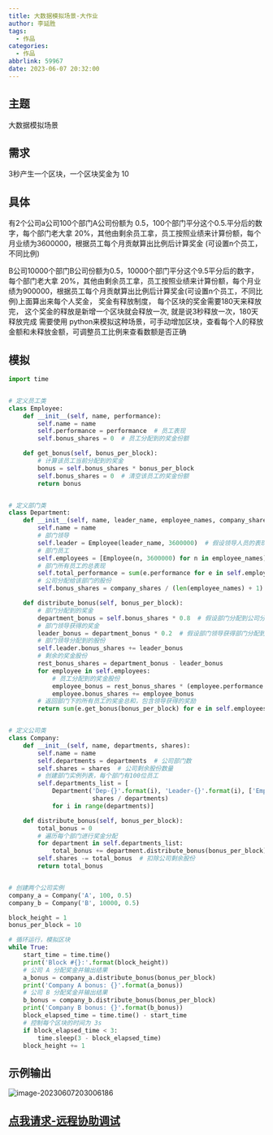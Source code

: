 ```yaml
---
title: 大数据模拟场景-大作业
author: 李延胜
tags:
  - 作品
categories:
  - 作品
abbrlink: 59967
date: 2023-06-07 20:32:00
---
```

## 主题

大数据模拟场景

## 需求

3秒产生一个区块，一个区块奖金为 10

## 具体

有2个公司a公司100个部门A公司份额为 0.5，100个部门平分这个0.5.平分后的数字，每个部门老大拿 20%，其他由剩余员工拿，员工按照业绩来计算份额，每个月业绩为3600000，根据员工每个月贡献算出比例后计算奖金 (可设置n个员工，不同比例)

B公司10000个部门B公司份额为0.5，10000个部门平分这个9.5平分后的数字，每个部门老大拿 20%，其他由剩余员工拿，员工按照业绩来计算份额，每个月业绩为900000，根据员工每个月贡献算出比例后计算奖金(可设置n个员工，不同比例)上面算出来每个人奖金，
奖金有释放制度，
每个区块的奖金需要180天来释放完，
这个奖金的释放是新增一个区块就会释放一次,
就是说3秒释放一次，180天释放完成
需要使用 python来模拟这种场景，可手动增加区块，查看每个人的释放金额和未释放金额，可调整员工比例来查看数额是否正确

## 模拟

```python
import time


# 定义员工类
class Employee:
    def __init__(self, name, performance):
        self.name = name
        self.performance = performance  # 员工表现
        self.bonus_shares = 0  # 员工分配到的奖金份额

    def get_bonus(self, bonus_per_block):
        # 计算该员工当前分配到的奖金
        bonus = self.bonus_shares * bonus_per_block
        self.bonus_shares = 0  # 清空该员工的奖金份额
        return bonus


# 定义部门类
class Department:
    def __init__(self, name, leader_name, employee_names, company_shares):
        self.name = name
        # 部门领导
        self.leader = Employee(leader_name, 3600000)  # 假设领导人员的表现固定为 3600000
        # 部门员工
        self.employees = [Employee(n, 3600000) for n in employee_names]  # 假设员工表现固定为 3600000
        # 部门所有员工的总表现
        self.total_performance = sum(e.performance for e in self.employees)
        # 公司分配给该部门的股份
        self.bonus_shares = company_shares / (len(employee_names) + 1)  # +1是因为要算上部门领导的份额

    def distribute_bonus(self, bonus_per_block):
        # 部门分配到的奖金
        department_bonus = self.bonus_shares * 0.8  # 假设部门分配到公司分配给该部门的股份的80%
        # 部门领导获得的奖金
        leader_bonus = department_bonus * 0.2  # 假设部门领导获得部门分配到的奖金的20%
        # 部门领导分配到的股份
        self.leader.bonus_shares += leader_bonus
        # 剩余的奖金股份
        rest_bonus_shares = department_bonus - leader_bonus
        for employee in self.employees:
            # 员工分配到的奖金股份
            employee_bonus = rest_bonus_shares * (employee.performance / self.total_performance)
            employee.bonus_shares += employee_bonus
        # 返回部门下的所有员工的奖金总和，包含领导获得的奖励
        return sum(e.get_bonus(bonus_per_block) for e in self.employees) + self.leader.get_bonus(bonus_per_block)


# 定义公司类
class Company:
    def __init__(self, name, departments, shares):
        self.name = name
        self.departments = departments  # 公司部门数
        self.shares = shares  # 公司剩余股份数量
        # 创建部门实例列表，每个部门有100位员工
        self.departments_list = [
            Department('Dep-{}'.format(i), 'Leader-{}'.format(i), ['Emp-{}-{}'.format(i, j) for j in range(100)],
                       shares / departments)
            for i in range(departments)]

    def distribute_bonus(self, bonus_per_block):
        total_bonus = 0
        # 遍历每个部门进行奖金分配
        for department in self.departments_list:
            total_bonus += department.distribute_bonus(bonus_per_block)
        self.shares -= total_bonus  # 扣除公司剩余股份
        return total_bonus


# 创建两个公司实例
company_a = Company('A', 100, 0.5)
company_b = Company('B', 10000, 0.5)

block_height = 1
bonus_per_block = 10

# 循环运行，模拟区块
while True:
    start_time = time.time()
    print('Block #{}:'.format(block_height))
    # 公司 A 分配奖金并输出结果
    a_bonus = company_a.distribute_bonus(bonus_per_block)
    print('Company A bonus: {}'.format(a_bonus))
    # 公司 B 分配奖金并输出结果
    b_bonus = company_b.distribute_bonus(bonus_per_block)
    print('Company B bonus: {}'.format(b_bonus))
    block_elapsed_time = time.time() - start_time
    # 控制每个区块的时间为 3s
    if block_elapsed_time < 3:
        time.sleep(3 - block_elapsed_time)
    block_height += 1
```

## 示例输出

![image-20230607203006186](http://cdn.qiniu.liyansheng.top/typora/image-20230607203006186.png)

## [点我请求-远程协助调试](https://yan-sheng-li.gitee.io/remote_help/)